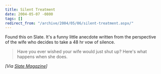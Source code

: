 ```yaml
---
title: Silent Treatment
date: 2004-05-07 -0800
tags: []
redirect_from: "/archive/2004/05/06/silent-treatment.aspx/"
---
```


Found this on Slate. It's a funny little anecdote written from the
perspective of the wife who decides to take a 48 hr vow of silence.

> Have you ever wished your wife would just shut up? Here's what happens
> when she does.

*[Via [Slate Magazine](http://slate.msn.com/id/2100046/fr/rss/)]*

